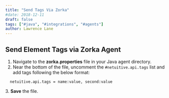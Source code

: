 ```yaml
---
title: "Send Tags Via Zorka"
#date: 2018-12-11
draft: false
tags: ["#java", "#integrations", "#agents"]
author: Lawrence Lane
---
```

## Send Element Tags via Zorka Agent
1. Navigate to the **zorka.properties** file in your Java agent directory.
2. Near the bottom of the file, uncomment the `#netuitive.api.tags` list and add tags following the below format:

```
  netuitive.api.tags = name:value, second:value
```
3\. **Save** the file.
